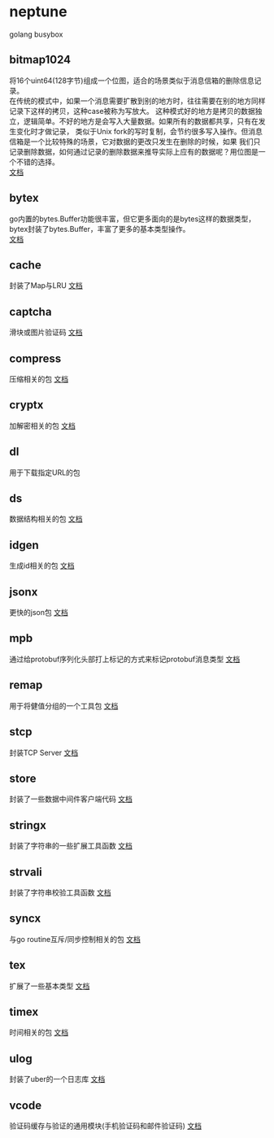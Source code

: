 # neptune
golang busybox

## bitmap1024    
将16个uint64(128字节)组成一个位图，适合的场景类似于消息信箱的删除信息记录。   
在传统的模式中，如果一个消息需要扩散到别的地方时，往往需要在别的地方同样记录下这样的拷贝，这种case被称为写放大。
这种模式好的地方是拷贝的数据独立，逻辑简单。不好的地方是会写入大量数据。如果所有的数据都共享，只有在发生变化时才做记录，
类似于Unix fork的写时复制，会节约很多写入操作。但消息信箱是一个比较特殊的场景，它对数据的更改只发生在删除的时候，如果
我们只记录删除数据，如何通过记录的删除数据来推导实际上应有的数据呢？用位图是一个不错的选择。  
[文档](./bitmap1024/README.md)

## bytex   
go内置的bytes.Buffer功能很丰富，但它更多面向的是bytes这样的数据类型，bytex封装了bytes.Buffer，丰富了更多的基本类型操作。   
[文档](./bytex/README.md)

## cache
封装了Map与LRU
[文档](./cache/README.md)

## captcha
滑块或图片验证码
[文档](./cache/README.md) 

## compress
压缩相关的包
[文档](./compress/README.md)

## cryptx
加解密相关的包
[文档](./cryptx/README.md)

## dl
用于下载指定URL的包

## ds
数据结构相关的包
[文档](./ds/README.md)

## idgen
生成id相关的包
[文档](./idgen/README.md)

## jsonx
更快的json包
[文档](./jsonx/README.md)

## mpb
通过给protobuf序列化头部打上标记的方式来标记protobuf消息类型
[文档](./mpb/README.md)

## remap
用于将健值分组的一个工具包
[文档](./remap/README.md)

## stcp
封装TCP Server
[文档](./stcp/README.md)

## store
封装了一些数据中间件客户端代码
[文档](./store/README.md)

## stringx
封装了字符串的一些扩展工具函数
[文档](./stringx/README.md)

## strvali
封装了字符串校验工具函数
[文档](./strvali/README.md)

## syncx
与go routine互斥/同步控制相关的包
[文档](./syncx/README.md)

## tex
扩展了一些基本类型
[文档](./tex/README.md)

## timex
时间相关的包
[文档](./timex/README.md)

## ulog
封装了uber的一个日志库
[文档](./ulog/README.md)

## vcode
验证码缓存与验证的通用模块(手机验证码和邮件验证码)
[文档](./vcode/README.md)